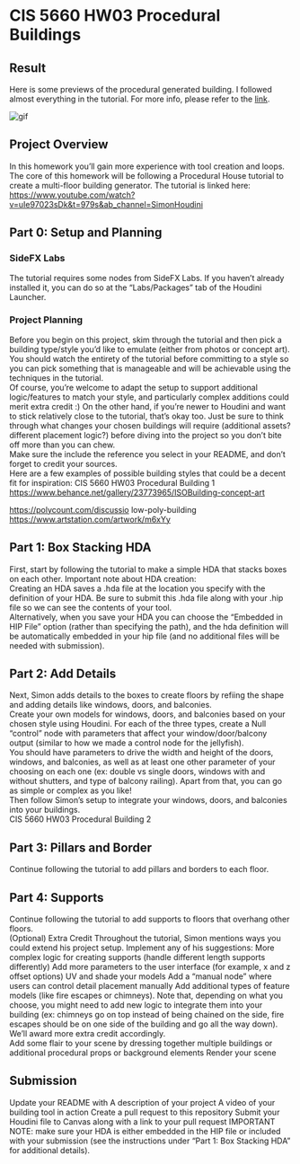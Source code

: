 # CIS 5660 HW03 Procedural Buildings
## Result
Here is some previews of the procedural generated building. I followed almost everything in the tutorial. For more info, please refer to the [link](video.mp4).

![gif](pre.gif)

## Project Overview
In this homework you’ll gain more experience with tool creation and loops. The core of this homework will be following a Procedural House tutorial to create a multi-floor building generator. The tutorial is linked here:
https://www.youtube.com/watch?v=uIe97023sDk&t=979s&ab_channel=SimonHoudini

## Part 0: Setup and Planning
### SideFX Labs
The tutorial requires some nodes from SideFX Labs. If you haven’t already installed it, you can do so at the “Labs/Packages” tab of the Houdini Launcher.  

### Project Planning
Before you begin on this project, skim through the tutorial and then pick a building type/style you’d like to emulate (either from photos or concept art). You should watch the entirety of the tutorial  before committing to a style so you can pick something that is manageable and will be achievable using the techniques in the tutorial.  
Of course, you’re welcome to adapt the setup to support additional logic/features to match your style, and particularly complex additions could merit extra credit :) On the other hand, if you’re newer to Houdini and want to stick relatively close to the tutorial, that’s okay too. Just be sure to think through what changes your chosen buildings will require (additional assets? different placement logic?) before diving into the project so you don’t bite off more than you can chew.  
Make sure the include the reference you select in your README, and don’t forget to credit your sources.  
Here are a few examples of possible building styles that could be a decent fit for inspiration:
CIS 5660 HW03 Procedural Building 1
https://www.behance.net/gallery/23773965/ISOBuilding-concept-art

https://polycount.com/discussio
low-poly-building
https://www.artstation.com/artwork/m6xYy

## Part 1: Box Stacking HDA
First, start by following the tutorial to make a simple HDA that stacks boxes on each other.  Important note about HDA creation:  
Creating an HDA saves a .hda file at the location you specify with the definition of your HDA. Be sure to submit this .hda file along with your .hip file so we can see the contents of your tool.  
Alternatively, when you save your HDA you can choose the “Embedded in HIP File” option (rather than specifying the path), and the hda definition will be automatically embedded in your hip file (and no additional files will be needed with submission).  

## Part 2: Add Details
Next, Simon adds details to the boxes to create floors by refiing the shape and adding details like windows, doors, and balconies.  
Create your own models for windows, doors, and balconies based on your chosen style using Houdini. For each of the three types, create a Null “control” node with parameters that affect your window/door/balcony output (similar to how we made a control node for the jellyfish).  
You should have parameters to drive the width and height of the doors, windows, and balconies, as well as at least one other parameter of your choosing on each one (ex: double vs single doors, windows with and without shutters, and type of balcony railing). Apart from that, you can go as simple or complex as you like!  
Then follow Simon’s setup to integrate your windows, doors, and balconies into your buildings.  
CIS 5660 HW03 Procedural Building 2

## Part 3: Pillars and Border
Continue following the tutorial to add pillars and borders to each floor.

## Part 4: Supports
Continue following the tutorial to add supports to floors that overhang other floors.  
(Optional) Extra Credit
Throughout the tutorial, Simon mentions ways you could extend his project setup. Implement any of his suggestions:
More complex logic for creating supports (handle different length supports differently) Add more parameters to the user interface (for example, x and z offset options) UV and shade your models
Add a “manual node” where users can control detail placement manually
Add additional types of feature models (like fire escapes or chimneys). Note that, depending on what you choose, you might need to add new logic to integrate them into your building (ex: chimneys go on top instead of being chained on the side, fire escapes should be on one side of the building and go all the way down). We’ll award more extra credit accordingly.  
Add some flair to your scene by dressing together multiple buildings or additional procedural props or background elements
Render your scene

## Submission
Update your README with
A description of your project
A video of your building tool in action
Create a pull request to this repository
Submit your Houdini file to Canvas along with a link to your pull request
IMPORTANT NOTE: make sure your HDA is either embedded in the HIP file or included with your submission (see the instructions under “Part 1: Box Stacking HDA” for additional details).

